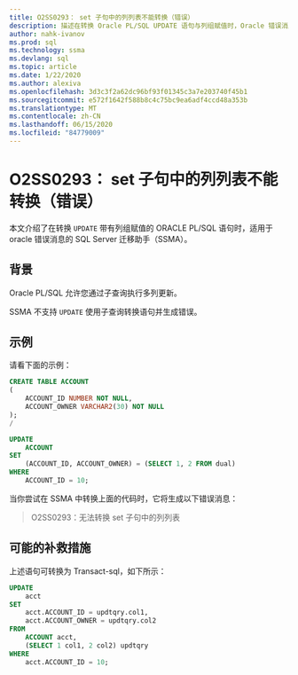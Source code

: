 ```yaml
---
title: O2SS0293： set 子句中的列列表不能转换（错误）
description: 描述在转换 Oracle PL/SQL UPDATE 语句与列组赋值时，Oracle 错误消息 SQL Server 迁移助手（SSMA）。
author: nahk-ivanov
ms.prod: sql
ms.technology: ssma
ms.devlang: sql
ms.topic: article
ms.date: 1/22/2020
ms.author: alexiva
ms.openlocfilehash: 3d3c3f2a62dc96bf93f01345c3a7e203740f45b1
ms.sourcegitcommit: e572f1642f588b8c4c75bc9ea6adf4ccd48a353b
ms.translationtype: MT
ms.contentlocale: zh-CN
ms.lasthandoff: 06/15/2020
ms.locfileid: "84779009"
---
```

# <a name="o2ss0293-columns-list-in-set-clause-cannot-be-converted-error"></a>O2SS0293： set 子句中的列列表不能转换（错误）

本文介绍了在转换 `UPDATE` 带有列组赋值的 ORACLE PL/SQL 语句时，适用于 oracle 错误消息的 SQL Server 迁移助手（SSMA）。

## <a name="background"></a>背景

Oracle PL/SQL 允许您通过子查询执行多列更新。

SSMA 不支持 `UPDATE` 使用子查询转换语句并生成错误。

## <a name="example"></a>示例

请看下面的示例：

```sql
CREATE TABLE ACCOUNT
(
    ACCOUNT_ID NUMBER NOT NULL,
    ACCOUNT_OWNER VARCHAR2(30) NOT NULL
);
/

UPDATE
    ACCOUNT
SET
    (ACCOUNT_ID, ACCOUNT_OWNER) = (SELECT 1, 2 FROM dual)
WHERE
    ACCOUNT_ID = 10;
```

当你尝试在 SSMA 中转换上面的代码时，它将生成以下错误消息：

> O2SS0293：无法转换 set 子句中的列列表

## <a name="possible-remedies"></a>可能的补救措施

上述语句可转换为 Transact-sql，如下所示：

```sql
UPDATE
    acct
SET
    acct.ACCOUNT_ID = updtqry.col1,
    acct.ACCOUNT_OWNER = updtqry.col2
FROM
    ACCOUNT acct,
    (SELECT 1 col1, 2 col2) updtqry
WHERE
    acct.ACCOUNT_ID = 10;
```
